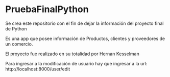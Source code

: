 # PruebaFinalPython
Se crea este repositorio con el fin de dejar la información del proyecto final de Python

Es una app que posee información de Productos, clientes y proveedores de un comercio.

El proyecto fue realizado en su totalidad por Hernan Kesselman

Para ingresar a la modificación de usuario hay que ingresar a la url: http://localhost:8000/user/edit
